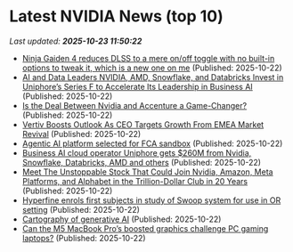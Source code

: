 # Latest NVIDIA News (top 10)
_Last updated: **2025-10-23 11:50:22**_

- [Ninja Gaiden 4 reduces DLSS to a mere on/off toggle with no built-in options to tweak it, which is a new one on me](https://www.pcgamer.com/hardware/ninja-gaiden-4-reduces-dlss-to-a-mere-on-off-toggle-with-no-built-in-options-to-tweak-it-which-is-a-new-one-on-me/) (Published: 2025-10-22)
- [AI and Data Leaders NVIDIA, AMD, Snowflake, and Databricks Invest in Uniphore’s Series F to Accelerate Its Leadership in Business AI](https://financialpost.com/pmn/business-wire-news-releases-pmn/ai-and-data-leaders-nvidia-amd-snowflake-and-databricks-invest-in-uniphores-series-f-to-accelerate-its-leadership-in-business-ai) (Published: 2025-10-22)
- [Is the Deal Between Nvidia and Accenture a Game-Changer?](https://biztoc.com/x/f6743a3420103dea) (Published: 2025-10-22)
- [Vertiv Boosts Outlook As CEO Targets Growth From EMEA Market Revival](https://biztoc.com/x/7d4cdb60b4a0e7e2) (Published: 2025-10-22)
- [Agentic AI platform selected for FCA sandbox](https://www.finextra.com/newsarticle/46797/agentic-ai-platform-selected-for-fca-sandbox) (Published: 2025-10-22)
- [Business AI cloud operator Uniphore gets $260M from Nvidia, Snowflake, Databricks, AMD and others](https://siliconangle.com/2025/10/22/business-ai-cloud-operator-uniphore-gets-260m-nvidia-snowflake-databricks-amd-others/) (Published: 2025-10-22)
- [Meet The Unstoppable Stock That Could Join Nvidia, Amazon, Meta Platforms, and Alphabet in the Trillion-Dollar Club in 20 Years](https://biztoc.com/x/325d4d2feadbb3c6) (Published: 2025-10-22)
- [Hyperfine enrols first subjects in study of Swoop system for use in OR setting](https://www.medicaldevice-network.com/news/hyperfine-swoop-system/) (Published: 2025-10-22)
- [Cartography of generative AI](https://cartography-of-generative-ai.net/) (Published: 2025-10-22)
- [Can the M5 MacBook Pro’s boosted graphics challenge PC gaming laptops?](https://www.macworld.com/article/2947626/can-the-m5-macbook-pros-boosted-graphics-challenge-pc-gaming-laptops.html) (Published: 2025-10-22)
